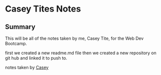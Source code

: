 # Casey Tites Notes

## Summary

This will be all of the notes taken by me, Casey Tite, for the Web Dev Bootcamp.

first we created a new readme.md file
then we created a new repository on git hub and linked it to push to.

notes taken by
[Casey](https://github.com/caseytite)

<!-- this is how we create a link -->
